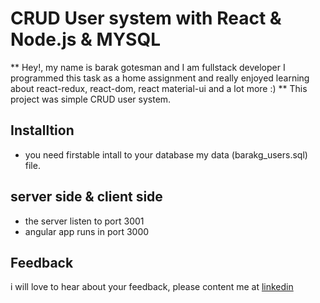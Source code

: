 # CRUD User system with React & Node.js & MYSQL 
** Hey!, my name is barak gotesman and I am fullstack developer
I programmed this task as a home assignment and really enjoyed learning about react-redux, react-dom, react material-ui and a lot more :) **
This project was simple CRUD user system.

## Installtion
- you need firstable intall to your database my data (barakg_users.sql) file.

## server side & client side
- the server listen to port 3001
- angular app runs in port 3000

## Feedback
i will love to hear about your feedback, please content me at [linkedin](https://www.linkedin.com/in/barak-gotesman-04424015b/)